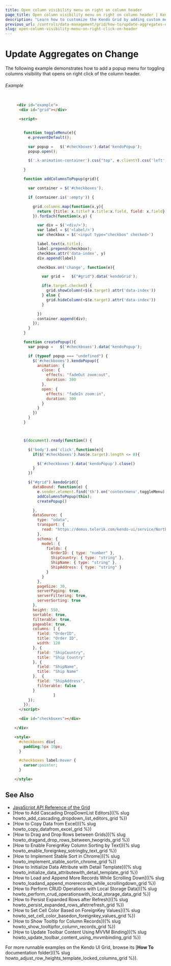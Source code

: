 ```yaml
---
title: Open column visibility menu on right on column header
page_title: Open column visibility menu on right on column header | Kendo UI Grid Widget
description: "Learn how to customize the Kendo Grid by adding custom menu that opens on right click of the column header"
previous_url: /controls/data-management/grid/how-to/update-aggregates-on-change
slug: open-column-visibility-menu-on-right-click-on-header
---
```


# Update Aggregates on Change

The following example demonstrates how to add a popup menu for toggling columns visibility that opens on right click of the column header.

###### Example

```html

     <div id="example">
      <div id="grid"></div>

      <script>


        function toggleMenu(e){
          e.preventDefault(); 

          var popup =	$('#checkboxes').data('kendoPopup');
          popup.open();

          $('.k-animation-container').css("top", e.clientY).css('left',e.clientX )

        }

        function addColumnsToPopup(grid){

          var container = $('#checkboxes');

          if (container.is(':empty')) {

            grid.columns.map(function(x,y){
              return {title: x.title? x.title:x.field, field: x.field}
            }).forEach(function(x,y) {

              var div = $('<div/>');	
              var label = $('<label/>')
              var checkbox = $('<input type="checkbox" checked>')

              label.text(x.title);
              label.prepend(checkbox);
              checkbox.attr('data-index', y)
              div.append(label)

              checkbox.on('change', function(e){

                var grid =   $("#grid").data('kendoGrid');

                if(e.target.checked) {
                  grid.showColumn(+$(e.target).attr('data-index'))
                } else {
                  grid.hideColumn(+$(e.target).attr('data-index'))
                }

              }) 
              container.append(div);
            });          
          }
        }

        function createPopup(){
          var popup =	$('#checkboxes').data('kendoPopup');

          if (typeof popup === "undefined") {       
            $('#checkboxes').kendoPopup({
              animation: {
                close: {
                  effects: "fadeOut zoom:out",
                  duration: 300
                },
                open: {
                  effects: "fadeIn zoom:in",
                  duration: 300
                }
              }
            })
          }
        }



        $(document).ready(function() {

          $('body').on('click',function(e){
            if($('#checkboxes').has(e.target).length <= 0){

              $('#checkboxes').data('kendoPopup').close()
            }
          })

          $("#grid").kendoGrid({
            dataBound: function(e) {
              e.sender.element.find('th').on('contextmenu',toggleMenu)
              addColumnsToPopup(this);
              createPopup()

            },
            dataSource: {
              type: "odata",
              transport: {
                read: "https://demos.telerik.com/kendo-ui/service/Northwind.svc/Orders"
              },
              schema: {
                model: {
                  fields: {
                    OrderID: { type: "number" },
                    ShipCountry: { type: "string" },
                    ShipName: { type: "string" },
                    ShipAddress: { type: "string" }                                        
                  }
                }
              },
              pageSize: 30,
              serverPaging: true,
              serverFiltering: true,
              serverSorting: true
            },
            height: 550,
            sortable: true,
            filterable: true,
            pageable: true,
            columns: [ {
              field: "OrderID",
              title: "Order ID",
              width: 120
            }, {
              field: "ShipCountry",
              title: "Ship Country"
            }, {
              field: "ShipName",
              title: "Ship Name"
            },  {
              field: "ShipAddress",
              filterable: false
            }
                     ]
          });
        });
      </script>

      <div id="checkboxes"></div>

    </div>

    <style>
      #checkboxes div{
        padding:5px 10px;
      }

      #checkboxes label:hover {
        cursor:pointer;
      }

    </style>

```

## See Also

* [JavaScript API Reference of the Grid](/api/javascript/ui/grid)
* [How to Add Cascading DropDownList Editors]({% slug howto_add_cascading_dropdown_list_editors_grid %})
* [How to Copy Data from Excel]({% slug howto_copy_datafrom_excel_grid %})
* [How to Drag and Drop Rows between Grids]({% slug howto_dragand_drop_rows_between_twogrids_grid %})
* [How to Enable ForeignKey Column Sorting by Text]({% slug howto_enable_foreignkey_sotringby_text_grid %})
* [How to Implement Stable Sort in Chrome]({% slug howto_implement_stable_sortin_chrome_grid %})
* [How to Initialize Data Attribute with Detail Template]({% slug howto_initialize_data_attributewith_detail_template_grid %})
* [How to Load and Append More Records While Scrolling Down]({% slug howto_loadand_append_morerecords_while_scrollingdown_grid %})
* [How to Perform CRUD Operations with Local Storage Data]({% slug howto_perform_crud_operationswith_local_storage_data_grid %})
* [How to Persist Expanded Rows after Refresh]({% slug howto_persist_expanded_rows_afetrrefresh_grid %})
* [How to Set Cell Color Based on ForeignKey Values]({% slug howto_set_cell_color_basedon_foreignkey_values_grid %})
* [How to Show Tooltip for Column Records]({% slug howto_show_tooltipfor_column_records_grid %})
* [How to Update Toolbar Content Using MVVM Binding]({% slug howto_update_toolbar_content_using_mvvmbinding_grid %})

For more runnable examples on the Kendo UI Grid, browse its [**How To** documentation folder]({% slug howto_adjust_row_heights_template_locked_columns_grid %}).
